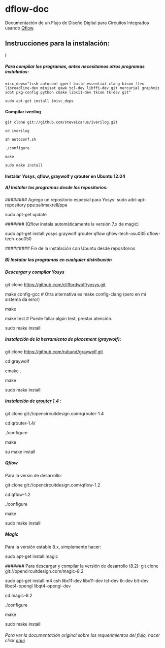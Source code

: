 # dflow-doc
Documentación de un Flujo de Diseño Digital para Circuitos Integrados usando [Qflow](http://opencircuitdesign.com/qflow/).



## Instrucciones para la instalación:
I
##### Para compilar los programas, antes necesitamos otros programas instalados:

```
misc_deps="tcsh autoconf gperf build-essential clang bison flex libreadline-dev minisat gawk tcl-dev libffi-dev git mercurial graphviz xdot pkg-config python cmake libx11-dev tkcon tk-dev git"

sudo apt-get install $misc_deps
```
#### Compilar iverilog
```
git clone git://github.com/steveicarus/iverilog.git

cd iverilog

sh autoconf.sh

./configure

make

sudo make install
```
#### Instalar Yosys, qflow, graywolf y qrouter en Ubuntu 12.04 
##### A) Instalar los programas desde los repositorios:

######## Agrego un repositorio especial para Yosys: 
sudo add-apt-repository ppa:saltmakrell/ppa

sudo apt-get update

####### (Qflow instala automáticamente la versión 7.x de magic)

sudo apt-get install yosys graywolf qrouter qflow qflow-tech-osu035 qflow-tech-osu050

######### Fin de la instalación con Ubuntu desde repositorios

##### B) Instalar los programas en cualquier distribución

##### Descargar y compilar Yosys 

git clone https://github.com/cliffordwolf/yosys.git

make config-gcc # Otra alternativa es make config-clang (pero en mi sistema da error)

make

make test # Puede fallar algún test, prestar atención.

sudo make install
 
##### Instalación de la herramienta de placement (graywolf):
git clone https://github.com/rubund/graywolf.git

cd graywolf

cmake .

make

sudo make install

##### Instalación de [qrouter 1.4](http://opencircuitdesign.com/qrouter/) :
git clone git://opencircuitdesign.com/qrouter-1.4 

cd qrouter-1.4/

./configure 

make

su make install

##### Qflow 
Para la versin de desarrollo:

git clone git://opencircuitdesign.com/qflow-1.2

cd qflow-1.2

./configure

make

sudo make install

##### Magic
Para la versión estable 8.x, simplemente hacer:

sudo apt-get install magic

####### Para descargar y compilar la versión de desarrollo (8.2):
git clone git://opencircuitdesign.com/magic-8.2

sudo apt-get install m4 csh libx11-dev libx11-dev tcl-dev tk-dev blt-dev libqt4-opengl libqt4-opengl-dev

cd magic-8.2

./configure

make

sudo make install


###### Para ver la documentación original sobre los requerimientos del flujo, hacer click [aqui](http://opencircuitdesign.com/qflow/welcome.html#Components).


